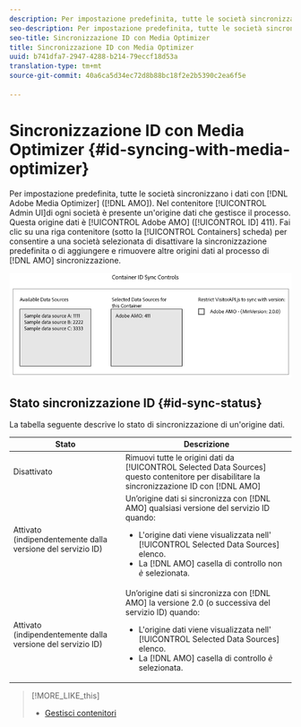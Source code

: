```yaml
---
description: Per impostazione predefinita, tutte le società sincronizzano i dati con Adobe Media Optimizer (AMO). Nell'interfaccia utente Amministratore, ogni contenitore di società dispone di un'origine dati che gestisce questo processo. Questa origine dati è Adobe AMO (ID 411). Fate clic su una riga contenitore (nella scheda Contenitori) per una società selezionata per disattivare la sincronizzazione predefinita o per aggiungere e rimuovere altre origini dati al processo di sincronizzazione AMO.
seo-description: Per impostazione predefinita, tutte le società sincronizzano i dati con Adobe Media Optimizer (AMO). Nell'interfaccia utente Amministratore, ogni contenitore di società dispone di un'origine dati che gestisce questo processo. Questa origine dati è Adobe AMO (ID 411). Fate clic su una riga contenitore (nella scheda Contenitori) per una società selezionata per disattivare la sincronizzazione predefinita o per aggiungere e rimuovere altre origini dati al processo di sincronizzazione AMO.
seo-title: Sincronizzazione ID con Media Optimizer
title: Sincronizzazione ID con Media Optimizer
uuid: b741dfa7-2947-4288-b214-79eccf18d53a
translation-type: tm+mt
source-git-commit: 40a6ca5d34ec72d8b88bc18f2e2b5390c2ea6f5e

---
```



# Sincronizzazione ID con Media Optimizer {#id-syncing-with-media-optimizer}

Per impostazione predefinita, tutte le società sincronizzano i dati con [!DNL Adobe Media Optimizer] ([!DNL AMO]). Nel contenitore [!UICONTROL Admin UI]di ogni società è presente un'origine dati che gestisce il processo. Questa origine dati è [!UICONTROL Adobe AMO] ([!UICONTROL ID] 411). Fai clic su una riga contenitore (sotto la [!UICONTROL Containers] scheda) per consentire a una società selezionata di disattivare la sincronizzazione predefinita o di aggiungere e rimuovere altre origini dati al processo di [!DNL AMO] sincronizzazione.

![](assets/id-sync.png)

## Stato sincronizzazione ID {#id-sync-status}

La tabella seguente descrive lo stato di sincronizzazione di un'origine dati.

| Stato | Descrizione |
|------ | -------- |
| Disattivato | Rimuovi tutte le origini dati da [!UICONTROL Selected Data Sources] questo contenitore per disabilitare la sincronizzazione ID con [!DNL AMO] |
| Attivato (indipendentemente dalla versione del servizio ID) | Un’origine dati si sincronizza con [!DNL AMO] qualsiasi versione del servizio ID quando: <ul><li>L'origine dati viene visualizzata nell' [!UICONTROL Selected Data Sources] elenco.</li><li>La [!DNL AMO] casella di controllo non *è* selezionata.</li></ul> |
| Attivato (indipendentemente dalla versione del servizio ID) | Un’origine dati si sincronizza con [!DNL AMO] la versione 2.0 (o successiva del servizio ID) quando: <ul><li>L'origine dati viene visualizzata nell' [!UICONTROL Selected Data Sources] elenco.</li><li>La [!DNL AMO] casella di controllo *è* selezionata.</li></ul> |

>[!MORE_LIKE_this]
>
>* [Gestisci contenitori](../companies/admin-manage-containers.md#task_61DB5CEECC5049DD8D059C642AC3F967)

